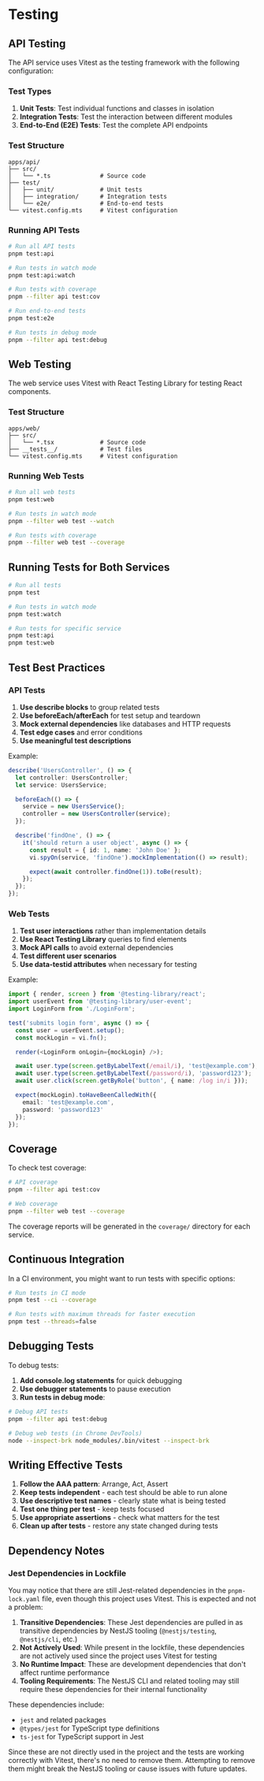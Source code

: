 # Testing

## API Testing

The API service uses Vitest as the testing framework with the following configuration:

### Test Types

1. **Unit Tests**: Test individual functions and classes in isolation
2. **Integration Tests**: Test the interaction between different modules
3. **End-to-End (E2E) Tests**: Test the complete API endpoints

### Test Structure

```plaintext
apps/api/
├── src/
│   └── *.ts              # Source code
├── test/
│   ├── unit/             # Unit tests
│   ├── integration/      # Integration tests
│   └── e2e/              # End-to-end tests
└── vitest.config.mts     # Vitest configuration
```

### Running API Tests

```bash
# Run all API tests
pnpm test:api

# Run tests in watch mode
pnpm test:api:watch

# Run tests with coverage
pnpm --filter api test:cov

# Run end-to-end tests
pnpm test:e2e

# Run tests in debug mode
pnpm --filter api test:debug
```

## Web Testing

The web service uses Vitest with React Testing Library for testing React components.

### Test Structure

```plaintext
apps/web/
├── src/
│   └── *.tsx             # Source code
├── __tests__/            # Test files
└── vitest.config.mts     # Vitest configuration
```

### Running Web Tests

```bash
# Run all web tests
pnpm test:web

# Run tests in watch mode
pnpm --filter web test --watch

# Run tests with coverage
pnpm --filter web test --coverage
```

## Running Tests for Both Services

```bash
# Run all tests
pnpm test

# Run tests in watch mode
pnpm test:watch

# Run tests for specific service
pnpm test:api
pnpm test:web
```

## Test Best Practices

### API Tests

1. **Use describe blocks** to group related tests
2. **Use beforeEach/afterEach** for test setup and teardown
3. **Mock external dependencies** like databases and HTTP requests
4. **Test edge cases** and error conditions
5. **Use meaningful test descriptions**

Example:

```typescript
describe('UsersController', () => {
  let controller: UsersController;
  let service: UsersService;

  beforeEach(() => {
    service = new UsersService();
    controller = new UsersController(service);
  });

  describe('findOne', () => {
    it('should return a user object', async () => {
      const result = { id: 1, name: 'John Doe' };
      vi.spyOn(service, 'findOne').mockImplementation(() => result);

      expect(await controller.findOne(1)).toBe(result);
    });
  });
});
```

### Web Tests

1. **Test user interactions** rather than implementation details
2. **Use React Testing Library** queries to find elements
3. **Mock API calls** to avoid external dependencies
4. **Test different user scenarios**
5. **Use data-testid attributes** when necessary for testing

Example:

```typescript
import { render, screen } from '@testing-library/react';
import userEvent from '@testing-library/user-event';
import LoginForm from './LoginForm';

test('submits login form', async () => {
  const user = userEvent.setup();
  const mockLogin = vi.fn();

  render(<LoginForm onLogin={mockLogin} />);

  await user.type(screen.getByLabelText(/email/i), 'test@example.com');
  await user.type(screen.getByLabelText(/password/i), 'password123');
  await user.click(screen.getByRole('button', { name: /log in/i }));

  expect(mockLogin).toHaveBeenCalledWith({
    email: 'test@example.com',
    password: 'password123'
  });
});
```

## Coverage

To check test coverage:

```bash
# API coverage
pnpm --filter api test:cov

# Web coverage
pnpm --filter web test --coverage
```

The coverage reports will be generated in the `coverage/` directory for each service.

## Continuous Integration

In a CI environment, you might want to run tests with specific options:

```bash
# Run tests in CI mode
pnpm test --ci --coverage

# Run tests with maximum threads for faster execution
pnpm test --threads=false
```

## Debugging Tests

To debug tests:

1. **Add console.log statements** for quick debugging
2. **Use debugger statements** to pause execution
3. **Run tests in debug mode**:

```bash
# Debug API tests
pnpm --filter api test:debug

# Debug web tests (in Chrome DevTools)
node --inspect-brk node_modules/.bin/vitest --inspect-brk
```

## Writing Effective Tests

1. **Follow the AAA pattern**: Arrange, Act, Assert
2. **Keep tests independent** - each test should be able to run alone
3. **Use descriptive test names** - clearly state what is being tested
4. **Test one thing per test** - keep tests focused
5. **Use appropriate assertions** - check what matters for the test
6. **Clean up after tests** - restore any state changed during tests

## Dependency Notes

### Jest Dependencies in Lockfile

You may notice that there are still Jest-related dependencies in the `pnpm-lock.yaml` file, even though this project uses Vitest. This is expected and not a problem:

1. **Transitive Dependencies**: These Jest dependencies are pulled in as transitive dependencies by NestJS tooling (`@nestjs/testing`, `@nestjs/cli`, etc.)
2. **Not Actively Used**: While present in the lockfile, these dependencies are not actively used since the project uses Vitest for testing
3. **No Runtime Impact**: These are development dependencies that don't affect runtime performance
4. **Tooling Requirements**: The NestJS CLI and related tooling may still require these dependencies for their internal functionality

These dependencies include:
- `jest` and related packages
- `@types/jest` for TypeScript type definitions
- `ts-jest` for TypeScript support in Jest

Since these are not directly used in the project and the tests are working correctly with Vitest, there's no need to remove them. Attempting to remove them might break the NestJS tooling or cause issues with future updates.
